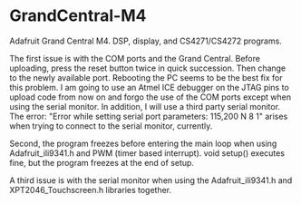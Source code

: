 # GrandCentral-M4
Adafruit Grand Central M4.  DSP, display, and CS4271/CS4272 programs.

The first issue is with the COM ports and the Grand Central.  Before uploading, press the reset button twice in quick succession.  Then change to the newly available port.  Rebooting the PC seems to be the best fix for this problem.  I am going to use an Atmel ICE debugger on the JTAG pins to upload code from now on and forgo the use of the COM ports except when using the serial monitor.  In addition, I will use a third party serial monitor.  The error: "Error while setting serial port parameters: 115,200 N 8 1" arises when trying to connect to the serial monitor, currently. 

Second, the program freezes before entering the main loop when using Adafruit_ili9341.h and PWM (timer based interrupt).  void setup() executes fine, but the program freezes at the end of setup.

A third issue is with the serial monitor when using the Adafruit_ili9341.h and XPT2046_Touchscreen.h libraries together.
